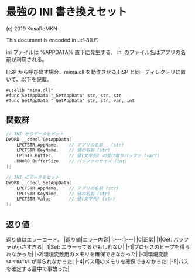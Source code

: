 # 最強の INI 書き換えセット
(c) 2019 KusaReMKN

This document is encoded in utf-8(LF)

ini ファイルは %APPDATA% 直下に発生する。
ini のファイル名はアプリの名前が利用される。

HSP から呼び出す場合、mima.dll を動作させる HSP と同一ディレクトリに置いて、以下を記載。
```hsp
#uselib "mima.dll"
#func SetAppData "_SetAppData" str, str, str
#func GetAppData "_GetAppData" str, str, var, int
```

## 関数群
```c
// INI からデータをゲット
DWORD __cdecl GetAppData(
	LPCTSTR AppName,	// アプリの名前	(str)
	LPCTSTR KeyName,	// 値の名前	(str)
	LPTSTR Buffer,		// 値(文字列) の受け取りバッファ (var?)
	DWORD BufferSize	// バッファのサイズ (int)
);

// INI にデータをセット
DWORD __cdecl SetAppData(
	LPCTSTR AppName,	// アプリの名前 (str)
	LPCTSTR KeyName,	// 値の名前 (str)
	LPCTSTR Value		// 値(文字列) (str)
);
```
## 返り値

返り値はエラーコード。
|返り値|エラー内容|
|:---:|:---|
|0|正常|
|1|Get: バッファが小さすぎる|
|1|Set: エラーってるかもしれない|
|-1|プロセスのヒープを得られなかった|
|-2|環境変数用のメモリを確保できなかった|
|-3|環境変数 `%APPDATA%` が得られなかった|
|-4|パス用のメモリを確保できなかった|
|-5|パスを確定する最中で事故った|

